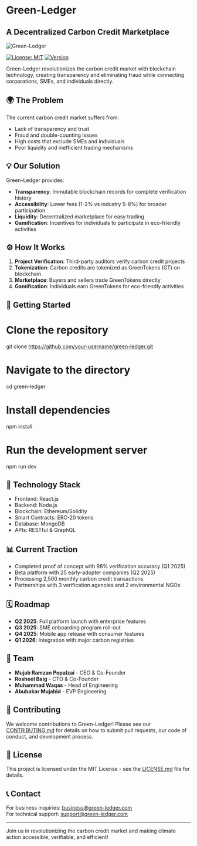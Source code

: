 # Green-Ledger

## A Decentralized Carbon Credit Marketplace

![Green-Ledger](https://greenledger.pk/)

[![License: MIT](https://img.shields.io/badge/License-MIT-yellow.svg)](https://opensource.org/licenses/MIT)
[![Version](https://img.shields.io/badge/version-0.1.0-blue.svg)](https://semver.org)

Green-Ledger revolutionizes the carbon credit market with blockchain technology, creating transparency and eliminating fraud while connecting corporations, SMEs, and individuals directly.

## 🌍 The Problem

The current carbon credit market suffers from:

- Lack of transparency and trust
- Fraud and double-counting issues
- High costs that exclude SMEs and individuals
- Poor liquidity and inefficient trading mechanisms

## 💡 Our Solution

Green-Ledger provides:

- **Transparency**: Immutable blockchain records for complete verification history
- **Accessibility**: Lower fees (1-2% vs industry 5-8%) for broader participation
- **Liquidity**: Decentralized marketplace for easy trading
- **Gamification**: Incentives for individuals to participate in eco-friendly activities

## ⚙️ How It Works

1. **Project Verification**: Third-party auditors verify carbon credit projects
2. **Tokenization**: Carbon credits are tokenized as GreenTokens (GT) on blockchain
3. **Marketplace**: Buyers and sellers trade GreenTokens directly
4. **Gamification**: Individuals earn GreenTokens for eco-friendly activities

## 🚀 Getting Started

# Clone the repository
git clone https://github.com/your-username/green-ledger.git

# Navigate to the directory
cd green-ledger

# Install dependencies
npm install

# Run the development server
npm run dev

## 🔧 Technology Stack

- Frontend: React.js
- Backend: Node.js
- Blockchain: Ethereum/Solidity
- Smart Contracts: ERC-20 tokens
- Database: MongoDB
- APIs: RESTful & GraphQL

## 📊 Current Traction

- Completed proof of concept with 98% verification accuracy (Q1 2025)
- Beta platform with 25 early-adopter companies (Q2 2025)
- Processing 2,500 monthly carbon credit transactions
- Partnerships with 3 verification agencies and 2 environmental NGOs

## 🗓️ Roadmap

- **Q2 2025**: Full platform launch with enterprise features
- **Q3 2025**: SME onboarding program roll-out
- **Q4 2025**: Mobile app release with consumer features
- **Q1 2026**: Integration with major carbon registries

## 💪 Team

- **Mujab Ramzan Popalzai** - CEO & Co-Founder
- **Rosheel Baig** - CTO & Co-Founder
- **Muhammad Waqas** - Head of Engineering
- **Abubakar Mujahid** - EVP Engineering

## 🤝 Contributing

We welcome contributions to Green-Ledger! Please see our [CONTRIBUTING.md](CONTRIBUTING.md) for details on how to submit pull requests, our code of conduct, and development process.

## 📄 License

This project is licensed under the MIT License - see the [LICENSE.md](LICENSE.md) file for details.

## 📞 Contact

For business inquiries: business@green-ledger.com  
For technical support: support@green-ledger.com

---

Join us in revolutionizing the carbon credit market and making climate action accessible, verifiable, and efficient!